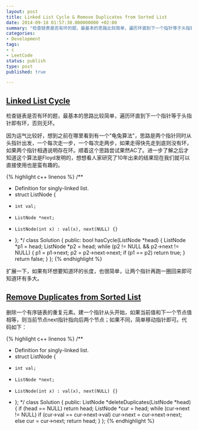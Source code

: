 ```yaml
---
layout: post
title: Linked List Cycle & Remove Duplicates from Sorted List
date: 2014-09-18 01:57:30.000000000 +02:00
summary: "检查链表是否有环的题，最基本的思路比较简单，遍历环直到下一个指针等于头指针即有环，否则无环。"
categories:
- Development
tags:
- c
- LeetCode
status: publish
type: post
published: true

---
```


## [Linked List Cycle](https://oj.leetcode.com/problems/linked-list-cycle/)

检查链表是否有环的题，最基本的思路比较简单，遍历环直到下一个指针等于头指针即有环，否则无环。

因为运气比较好，想到之前在哪里看到有一个"龟兔算法"，思路是两个指针同时从头指针出发，一个每次走一步，一个每次走两步，如果走得快先走到底则没有环，如果两个指针相遇说明存在环。顺着这个思路尝试果然AC了。进一步了解之后才知道这个算法是Floyd发明的，想想看人家研究了10年出来的结果现在我们就可以直接使用也是蛮有趣的。

{% highlight c++ linenos %}
/**
 * Definition for singly-linked list.
 * struct ListNode {
 *     int val;
 *     ListNode *next;
 *     ListNode(int x) : val(x), next(NULL) {}
 * };
 */
class Solution {
public:
    bool hasCycle(ListNode *head) {
        ListNode *p1 = head;
        ListNode *p2 = head;
        while (p2 != NULL && p2->next != NULL)
        {
            p1 = p1->next;
            p2 = p2->next->next;
            if (p1 == p2)
                return true;
        }
        return false;
    }
};
{% endhighlight %}

扩展一下，如果有环想要知道环的长度，也很简单，让两个指针再跑一圈回来即可知道环有多大。



## [Remove Duplicates from Sorted List](https://oj.leetcode.com/problems/remove-duplicates-from-sorted-list/)

删除一个有序链表的重复元素。建一个指针从头开始，如果当前值和下一个节点值相等，则当前节点next指针指向后两个节点；如果不同，简单移动指针即可。代码如下：

{% highlight c++ linenos %}
/**
 * Definition for singly-linked list.
 * struct ListNode {
 *     int val;
 *     ListNode *next;
 *     ListNode(int x) : val(x), next(NULL) {}
 * };
 */
class Solution {
public:
    ListNode *deleteDuplicates(ListNode *head) {
        if (head == NULL) return head;
        ListNode *cur = head;
        while (cur->next != NULL)
            if (cur->val == cur->next->val)
                cur->next = cur->next->next;
            else
                cur = cur->next;
        return head;
    }
};
{% endhighlight %}